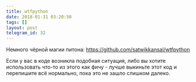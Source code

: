 ```yaml
---
title: wtfpython
date: 2018-01-31 03:20:50
tags: []
layout: post
telegram_id: 32
---
```


Немного чёрной магии питона:
<https://github.com/satwikkansal/wtfpython>

Если у вас в коде возникла подобная ситуация, либо вы хотите использовать что-то из этого как фичу - лучше выкиньте этот код и перепишите всё нормально, пока это не зашло слишком далеко.
